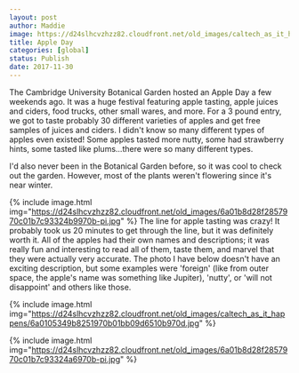 ```yaml
---
layout: post
author: Maddie
image: https://d24slhcvzhzz82.cloudfront.net/old_images/caltech_as_it_happens/6a0105349b8251970b01bb09d65107970d.jpg
title: Apple Day
categories: [global]
status: Publish
date: 2017-11-30
---
```


The Cambridge University Botanical Garden hosted an Apple Day a few weekends ago. It was a huge festival featuring apple tasting, apple juices and ciders, food trucks, other small wares, and more. For a 3 pound entry, we got to taste probably 30 different varieties of apples and get free samples of juices and ciders. I didn't know so many different types of apples even existed! Some apples tasted more nutty, some had strawberry hints, some tasted like plums...there were so many different types.

I'd also never been in the Botanical Garden before, so it was cool to check out the garden. However, most of the plants weren't flowering since it's near winter.


{% include image.html img="https://d24slhcvzhzz82.cloudfront.net/old_images/6a01b8d28f2857970c01b7c93324b9970b-pi.jpg" %}
The line for apple tasting was crazy! It probably took us 20 minutes to get through the line, but it was definitely worth it. All of the apples had their own names and descriptions; it was really fun and interesting to read all of them, taste them, and marvel that they were actually very accurate. The photo I have below doesn't have an exciting description, but some examples were 'foreign' (like from outer space, the apple's name was something like Jupiter), 'nutty', or 'will not disappoint' and others like those.


{% include image.html img="https://d24slhcvzhzz82.cloudfront.net/old_images/caltech_as_it_happens/6a0105349b8251970b01bb09d6510b970d.jpg" %}

{% include image.html img="https://d24slhcvzhzz82.cloudfront.net/old_images/6a01b8d28f2857970c01b7c93324a6970b-pi.jpg" %}
